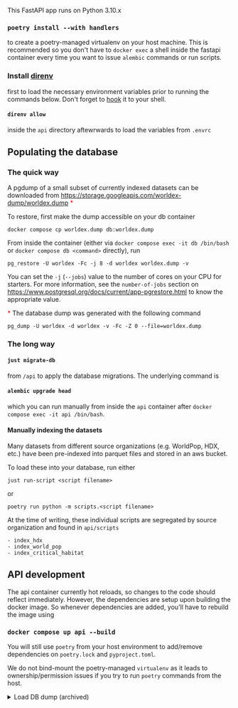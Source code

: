 This FastAPI app runs on Python 3.10.x

###  `poetry install --with handlers`

to create a poetry-managed virtualenv on your host machine. This is recommended so you don't have to `docker exec` a shell inside the fastapi container every time you want to issue  `alembic` commands or run scripts.

### Install [direnv](https://direnv.net/docs/installation.html)

first to load the necessary environment variables prior to running the commands below. Don't forget to [hook](https://direnv.net/docs/hook.html) it to your shell.

#### `direnv allow`
inside the `api` directory aftewrwards to load the variables from `.envrc`

## Populating the database

### The quick way

A pgdump of a small subset of currently indexed datasets can be downloaded from https://storage.googleapis.com/worldex-dump/worldex.dump <span style="color:red">*</span>

To restore, first make the dump accessible on your db container

```
docker compose cp worldex.dump db:worldex.dump
```

From inside the container (either via `docker compose exec -it db /bin/bash` or `docker compose db <command>` directly), run

```
pg_restore -U worldex -Fc -j 8 -d worldex worldex.dump -v
```

You can set the `-j` (`--jobs`) value to the number of cores on your CPU for starters. For more information, see the `number-of-jobs` section on https://www.postgresql.org/docs/current/app-pgrestore.html to know the appropriate value.

<span style="color:red">*</span> The database dump was generated with the following command

```
pg_dump -U worldex -d worldex -v -Fc -Z 0 --file=worldex.dump
```

### The long way

#### `just migrate-db`
from `/api` to apply the database migrations. The underlying command is

#### `alembic upgrade head`

which you can run manually from inside the `api` container after `docker compose exec -it api /bin/bash`.

#### Manually indexing the datasets

Many datasets from different source organizations (e.g. WorldPop, HDX, etc.) have been pre-indexed into parquet files and stored in an aws bucket.

To load these into your database, run either

```
just run-script <script filename>
```

or

```
poetry run python -m scripts.<script filename>
```

At the time of writing, these individual scripts are segregated by source organization and found in `api/scripts`

```
- index_hdx
- index_world_pop
- index_critical_habitat
```

## API development

The api container currently hot reloads, so changes to the code should reflect immediately. However, the dependencies are setup upon building the docker image. So whenever dependencies are added, you'll have to rebuild the image using

### `docker compose up api --build`

You will still use `poetry` from your host environment to add/remove dependencies on `poetry.lock` and `pyproject.toml`.

We do not bind-mount the poetry-managed `virtualenv` as it leads to ownership/permission issues if you try to run `poetry` commands from the host.

<details>
<summary>Load DB dump (archived)</summary>

This is useful for loading an sql dump to a postgresql instance. The dump is located at `/opt/datasets.sql` and can be loaded with the following commands:

```bash
# Install postgis deps
sudo apt-get install postgis postgresql-15-postgis-3

# Create the database
createdb public.datasets -U postgres

# Install postgis extension
psql -d public.datasets -c "CREATE EXTENSION IF NOT EXISTS postgis;" -U postgres

# Load the dump
psql -d public.datasets -f /opt/datasets.sql -U postgres
```
</details>

